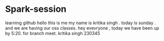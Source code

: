 # Spark-session
learning github
hello this is me 
my name is  kritika singh . today is sunday . and we are having our oss classes.
hey evevryone , today we have been up by 5:20. for branch meet.
kritika singh 230345